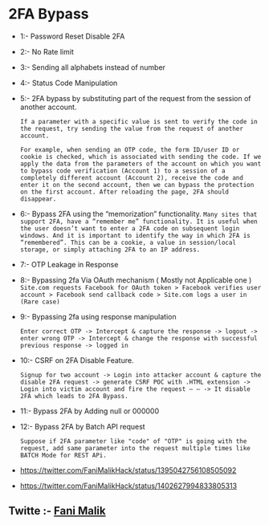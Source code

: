 # 2FA Bypass

-   1:- Password Reset Disable 2FA
-   2:- No Rate limit
-   3:- Sending all alphabets instead of number
-   4:- Status Code Manipulation
-   5:- 2FA bypass by substituting part of the request from the session of another account.
    ```
    If a parameter with a specific value is sent to verify the code in the request, try sending the value from the request of another account.

    For example, when sending an OTP code, the form ID/user ID or cookie is checked, which is associated with sending the code. If we apply the data from the parameters of the account on which you want to bypass code verification (Account 1) to a session of a completely different account (Account 2), receive the code and enter it on the second account, then we can bypass the protection on the first account. After reloading the page, 2FA should disappear.
    ```
-   6:- Bypass 2FA using the “memorization” functionality.
    `Many sites that support 2FA, have a “remember me” functionality. It is useful when the user doesn’t want to enter a 2FA code on subsequent login windows. And it is important to identify the way in which 2FA is “remembered”. This can be a cookie, a value in session/local storage, or simply attaching 2FA to an IP address.`
-   7:- OTP Leakage in Response
-   8:- Bypassing 2fa Via OAuth mechanism ( Mostly not Applicable one )
    `Site.com requests Facebook for OAuth token > Facebook verifies user account > Facebook send callback code > Site.com logs a user in (Rare case)`
-   9:- Bypassing 2fa using response manipulation
    ```
    Enter correct OTP -> Intercept & capture the response -> logout -> enter wrong OTP -> Intercept & change the response with successful previous response -> logged in
    ```
-   10:- CSRF on 2FA Disable Feature.
    ```
    Signup for two account -> Login into attacker account & capture the disable 2FA request -> generate CSRF POC with .HTML extension -> Login into victim account and fire the request — — -> It disable 2FA which leads to 2FA Bypass.
    ```
-   11:- Bypass 2FA by Adding null or 000000
-   12:- Bypass 2FA by Batch API request

    ```
    Suppose if 2FA parameter like "code" of "OTP" is going with the request, add same parameter into the request multiple times like BATCH Mode for REST APi.
    ```

-   https://twitter.com/FaniMalikHack/status/1395042756108505092
-   https://twitter.com/FaniMalikHack/status/1402627994833805313

## Twitte :- [Fani Malik](https://twitter.com/FaniMalikHack)
